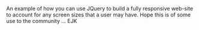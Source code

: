 An example of how you can use JQuery to build a fully responsive web-site to account for any screen sizes that a user may have.
Hope this is of some use to the community ... EJK